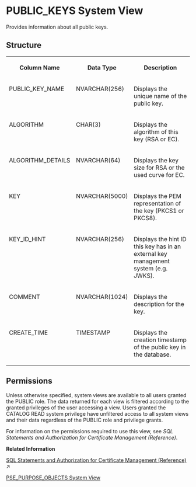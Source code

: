 <!-- loio4924523ccf5d4c56bd414f6eb9e08efa -->

# PUBLIC\_KEYS System View

Provides information about all public keys.



<a name="loio4924523ccf5d4c56bd414f6eb9e08efa__section_pnq_ynd_tfb"/>

## Structure


<table>
<tr>
<th valign="top">

Column Name

</th>
<th valign="top">

Data Type

</th>
<th valign="top">

Description

</th>
</tr>
<tr>
<td valign="top">

PUBLIC\_KEY\_NAME

</td>
<td valign="top">

NVARCHAR\(256\)

</td>
<td valign="top">

Displays the unique name of the public key.

</td>
</tr>
<tr>
<td valign="top">

ALGORITHM

</td>
<td valign="top">

CHAR\(3\)

</td>
<td valign="top">

Displays the algorithm of this key \(RSA or EC\).

</td>
</tr>
<tr>
<td valign="top">

ALGORITHM\_DETAILS

</td>
<td valign="top">

NVARCHAR\(64\)

</td>
<td valign="top">

Displays the key size for RSA or the used curve for EC.

</td>
</tr>
<tr>
<td valign="top">

KEY

</td>
<td valign="top">

NVARCHAR\(5000\)

</td>
<td valign="top">

Displays the PEM representation of the key \(PKCS1 or PKCS8\).

</td>
</tr>
<tr>
<td valign="top">

KEY\_ID\_HINT

</td>
<td valign="top">

NVARCHAR\(256\)

</td>
<td valign="top">

Displays the hint ID this key has in an external key management system \(e.g. JWKS\).

</td>
</tr>
<tr>
<td valign="top">

COMMENT

</td>
<td valign="top">

NVARCHAR\(1024\)

</td>
<td valign="top">

Displays the description for the key.

</td>
</tr>
<tr>
<td valign="top">

CREATE\_TIME

</td>
<td valign="top">

TIMESTAMP

</td>
<td valign="top">

Displays the creation timestamp of the public key in the database.

</td>
</tr>
</table>



<a name="loio4924523ccf5d4c56bd414f6eb9e08efa__section_bbs_ppd_tfb"/>

## Permissions

Unless otherwise specified, system views are available to all users granted the PUBLIC role. The data returned for each view is filtered according to the granted privileges of the user accessing a view. Users granted the CATALOG READ system privilege have unfiltered access to all system views and their data regardless of the PUBLIC role and privilege grants.

For information on the permissions required to use this view, see *SQL Statements and Authorization for Certificate Management \(Reference\)*.

**Related Information**  


[SQL Statements and Authorization for Certificate Management (Reference)](https://help.sap.com/viewer/a1317de16a1e41a6b0ff81849d80713c/2023_4_QRC/en-US/f32bcc9c4b734f24bedaf6253e7981d6.html "All administration tasks related to the management of public-key certificates (and public keys) can be performed using SQL.") :arrow_upper_right:

[PSE\_PURPOSE\_OBJECTS System View](pse-purpose-objects-system-view-437cd32.md "Provides information about all PSEs and their assigned providers or hosts, referred to as purpose objects.")

